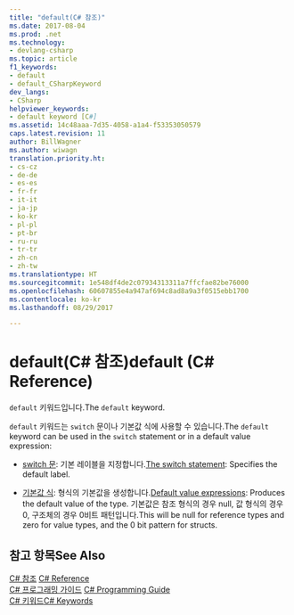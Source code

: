 ```yaml
---
title: "default(C# 참조)"
ms.date: 2017-08-04
ms.prod: .net
ms.technology:
- devlang-csharp
ms.topic: article
f1_keywords:
- default
- default_CSharpKeyword
dev_langs:
- CSharp
helpviewer_keywords:
- default keyword [C#]
ms.assetid: 14c48aaa-7d35-4058-a1a4-f53353050579
caps.latest.revision: 11
author: BillWagner
ms.author: wiwagn
translation.priority.ht:
- cs-cz
- de-de
- es-es
- fr-fr
- it-it
- ja-jp
- ko-kr
- pl-pl
- pt-br
- ru-ru
- tr-tr
- zh-cn
- zh-tw
ms.translationtype: HT
ms.sourcegitcommit: 1e548df4de2c07934313311a7ffcfae82be76000
ms.openlocfilehash: 60607855e4a947af694c8ad8a9a3f0515ebb1700
ms.contentlocale: ko-kr
ms.lasthandoff: 08/29/2017

---
```


# <a name="default-c-reference"></a><span data-ttu-id="da8a4-102">default(C# 참조)</span><span class="sxs-lookup"><span data-stu-id="da8a4-102">default (C# Reference)</span></span>

<span data-ttu-id="da8a4-103">`default` 키워드입니다.</span><span class="sxs-lookup"><span data-stu-id="da8a4-103">The `default` keyword.</span></span>

<span data-ttu-id="da8a4-104">`default` 키워드는 `switch` 문이나 기본값 식에 사용할 수 있습니다.</span><span class="sxs-lookup"><span data-stu-id="da8a4-104">The `default` keyword can be used in the `switch` statement or in a default value expression:</span></span>

- <span data-ttu-id="da8a4-105">[switch 문](switch.md): 기본 레이블을 지정합니다.</span><span class="sxs-lookup"><span data-stu-id="da8a4-105">[The switch statement](switch.md): Specifies the default label.</span></span>

- <span data-ttu-id="da8a4-106">[기본값 식](../../programming-guide/statements-expressions-operators/default-value-expressions.md): 형식의 기본값을 생성합니다.</span><span class="sxs-lookup"><span data-stu-id="da8a4-106">[Default value expressions](../../programming-guide/statements-expressions-operators/default-value-expressions.md): Produces the default value of the type.</span></span> <span data-ttu-id="da8a4-107">기본값은 참조 형식의 경우 null, 값 형식의 경우 0, 구조체의 경우 0비트 패턴입니다.</span><span class="sxs-lookup"><span data-stu-id="da8a4-107">This will be null for reference types and zero for value types, and the 0 bit pattern for structs.</span></span>

## <a name="see-also"></a><span data-ttu-id="da8a4-108">참고 항목</span><span class="sxs-lookup"><span data-stu-id="da8a4-108">See Also</span></span>

 <span data-ttu-id="da8a4-109">[C# 참조](../index.md) </span><span class="sxs-lookup"><span data-stu-id="da8a4-109">[C# Reference](../index.md) </span></span>  
 <span data-ttu-id="da8a4-110">[C# 프로그래밍 가이드](../../programming-guide/index.md) </span><span class="sxs-lookup"><span data-stu-id="da8a4-110">[C# Programming Guide](../../programming-guide/index.md) </span></span>  
 [<span data-ttu-id="da8a4-111">C# 키워드</span><span class="sxs-lookup"><span data-stu-id="da8a4-111">C# Keywords</span></span>](index.md)   

